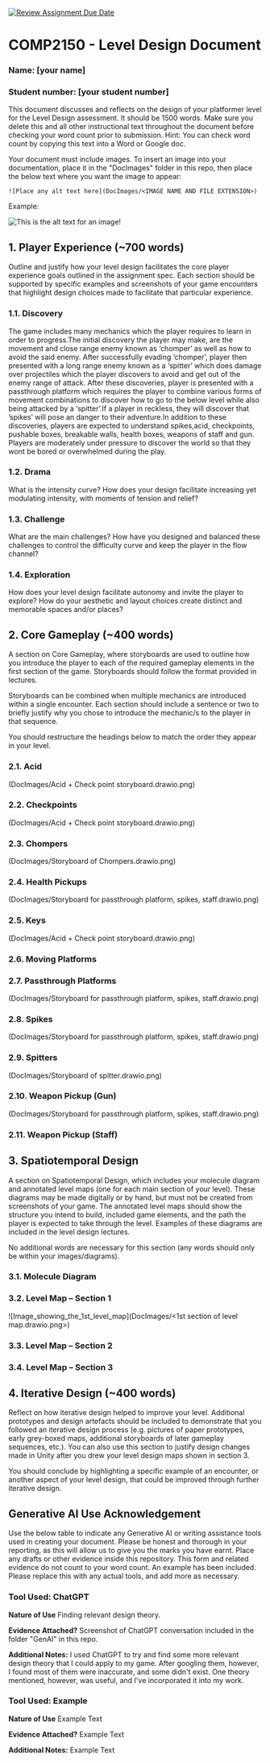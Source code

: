 [![Review Assignment Due Date](https://classroom.github.com/assets/deadline-readme-button-24ddc0f5d75046c5622901739e7c5dd533143b0c8e959d652212380cedb1ea36.svg)](https://classroom.github.com/a/YyUO0xtt)
# COMP2150  - Level Design Document
### Name: [your name]
### Student number: [your student number] 

This document discusses and reflects on the design of your platformer level for the Level Design assessment. It should be 1500 words. Make sure you delete this and all other instructional text throughout the document before checking your word count prior to submission. Hint: You can check word count by copying this text into a Word or Google doc.

Your document must include images. To insert an image into your documentation, place it in the "DocImages" folder in this repo, then place the below text where you want the image to appear:

```
![Place any alt text here](DocImages/<IMAGE NAME AND FILE EXTENSION>)
```

Example:

![This is the alt text for an image!](DocImages/exampleimage.png)

## 1. Player Experience (~700 words)
Outline and justify how your level design facilitates the core player experience goals outlined in the assignment spec. Each section should be supported by specific examples and screenshots of your game encounters that highlight design choices made to facilitate that particular experience.

### 1.1. Discovery
The game includes many mechanics which the player requires to learn in order to progress.The initial discovery the player may make, are the movement and close range enemy known as ‘chomper’ as well as how to avoid the said enemy. After successfully evading ‘chomper’, player then presented with a long range enemy known as a ‘spitter’ which does damage over projectiles which the player discovers to avoid and get out of the enemy range of attack. After these discoveries, player is presented with a passthrough platform which requires the player to combine various forms of movement combinations to discover how to go to the below level while also being attacked by a ‘spitter’.If a player in reckless, they will discover that ’spikes’ will pose an danger to their adventure.In addition to these discoveries, players are expected to understand spikes,acid, checkpoints, pushable boxes, breakable walls, health boxes, weapons of staff and gun. Players are moderately under pressure to discover the world so that they wont be bored or overwhelmed during the play.

### 1.2. Drama
What is the intensity curve? How does your design facilitate increasing yet modulating intensity, with moments of tension and relief? 

### 1.3. Challenge
What are the main challenges? How have you designed and balanced these challenges to control the difficulty curve and keep the player in the flow channel?

### 1.4. Exploration
How does your level design facilitate autonomy and invite the player to explore? How do your aesthetic and layout choices create distinct and memorable spaces and/or places?

## 2. Core Gameplay (~400 words)
A section on Core Gameplay, where storyboards are used to outline how you introduce the player to each of the required gameplay elements in the first section of the game. Storyboards should follow the format provided in lectures.

Storyboards can be combined when multiple mechanics are introduced within a single encounter. Each section should include a sentence or two to briefly justify why you chose to introduce the mechanic/s to the player in that sequence.

You should restructure the headings below to match the order they appear in your level.

### 2.1. Acid
(DocImages/Acid + Check point storyboard.drawio.png)
### 2.2. Checkpoints
(DocImages/Acid + Check point storyboard.drawio.png)
### 2.3. Chompers
(DocImages/Storyboard of Chompers.drawio.png)
### 2.4. Health Pickups
(DocImages/Storyboard for passthrough platform, spikes, staff.drawio.png)
### 2.5. Keys
(DocImages/Acid + Check point storyboard.drawio.png)
### 2.6. Moving Platforms

### 2.7. Passthrough Platforms
(DocImages/Storyboard for passthrough platform, spikes, staff.drawio.png)

### 2.8. Spikes
(DocImages/Storyboard for passthrough platform, spikes, staff.drawio.png)

### 2.9. Spitters
(DocImages/Storyboard of spitter.drawio.png)
### 2.10. Weapon Pickup (Gun)
(DocImages/Storyboard for passthrough platform, spikes, staff.drawio.png)

### 2.11. Weapon Pickup (Staff)

## 3. Spatiotemporal Design
A section on Spatiotemporal Design, which includes your molecule diagram and annotated level maps (one for each main section of your level). These diagrams may be made digitally or by hand, but must not be created from screenshots of your game. The annotated level maps should show the structure you intend to build, included game elements, and the path the player is expected to take through the level. Examples of these diagrams are included in the level design lectures.

No additional words are necessary for this section (any words should only be within your images/diagrams).
 
### 3.1. Molecule Diagram

### 3.2. Level Map – Section 1
![Image_showing_the_1st_level_map](DocImages/<1st section of level map.drawio.png>)
### 3.3.	Level Map – Section 2

### 3.4.	Level Map – Section 3

## 4. Iterative Design (~400 words)
Reflect on how iterative design helped to improve your level. Additional prototypes and design artefacts should be included to demonstrate that you followed an iterative design process (e.g. pictures of paper prototypes, early grey-boxed maps, additional storyboards of later gameplay sequences, etc.). You can also use this section to justify design changes made in Unity after you drew your level design maps shown in section 3. 

You should conclude by highlighting a specific example of an encounter, or another aspect of your level design, that could be improved through further iterative design.

## Generative AI Use Acknowledgement

Use the below table to indicate any Generative AI or writing assistance tools used in creating your document. Please be honest and thorough in your reporting, as this will allow us to give you the marks you have earnt. Place any drafts or other evidence inside this repository. This form and related evidence do not count to your word count.
An example has been included. Please replace this with any actual tools, and add more as necessary.


### Tool Used: ChatGPT
**Nature of Use** Finding relevant design theory.

**Evidence Attached?** Screenshot of ChatGPT conversation included in the folder "GenAI" in this repo.

**Additional Notes:** I used ChatGPT to try and find some more relevant design theory that I could apply to my game. After googling them, however, I found most of them were inaccurate, and some didn't exist. One theory mentioned, however, was useful, and I've incorporated it into my work.

### Tool Used: Example
**Nature of Use** Example Text

**Evidence Attached?** Example Text

**Additional Notes:** Example Text


